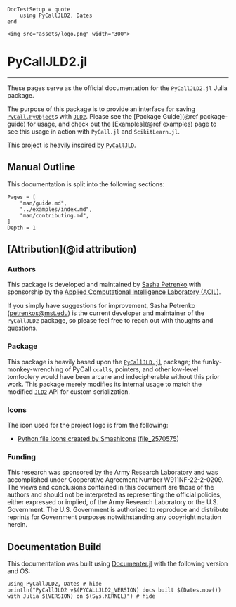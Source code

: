 ```@meta
DocTestSetup = quote
    using PyCallJLD2, Dates
end
```

```@raw html
<img src="assets/logo.png" width="300">
```

# PyCallJLD2.jl

---

These pages serve as the official documentation for the `PyCallJLD2.jl` Julia package.

The purpose of this package is to provide an interface for saving [`PyCall.PyObject`](https://github.com/JuliaPy/PyCall.jl)s with [`JLD2`](https://github.com/JuliaIO/JLD2.jl).
Please see the [Package Guide](@ref package-guide) for usage, and check out the [Examples](@ref examples) page to see this usage in action with `PyCall.jl` and `ScikitLearn.jl`.

This project is heavily inspired by [`PyCallJLD`](https://github.com/JuliaPy/PyCallJLD.jl).

## Manual Outline

This documentation is split into the following sections:

```@contents
Pages = [
    "man/guide.md",
    "../examples/index.md",
    "man/contributing.md",
]
Depth = 1
```

## [Attribution](@id attribution)

### Authors

This package is developed and maintained by [Sasha Petrenko](https://github.com/AP6YC) with sponsorship by the [Applied Computational Intelligence Laboratory (ACIL)](https://acil.mst.edu/).

If you simply have suggestions for improvement, Sasha Petrenko (<petrenkos@mst.edu>) is the current developer and maintainer of the `PyCallJLD2` package, so please feel free to reach out with thoughts and questions.

### Package

This package is heavily based upon the [`PyCallJLD.jl`](https://github.com/JuliaPy/PyCallJLD.jl) package; the funky-monkey-wrenching of PyCall `ccall`s, pointers, and other low-level tomfoolery would have been arcane and indecipherable without this prior work.
This package merely modifies its internal usage to match the modified [`JLD2`](https://github.com/JuliaIO/JLD2.jl) API for custom serialization.

### Icons

The icon used for the project logo is from the following:

- [Python file icons created by Smashicons](https://www.flaticon.com/free-icons/python-file) ([file_2570575](https://www.flaticon.com/free-icon/file_2570575))

### Funding

This research was sponsored by the Army Research Laboratory and was accomplished under Cooperative Agreement Number W911NF-22-2-0209.
The views and conclusions contained in this document are those of the authors and should not be interpreted as representing the official policies, either expressed or implied, of the Army Research Laboratory or the U.S. Government.
The U.S. Government is authorized to reproduce and distribute reprints for Government purposes notwithstanding any copyright notation herein.

## Documentation Build

This documentation was built using [Documenter.jl](https://github.com/JuliaDocs/Documenter.jl) with the following version and OS:

```@example
using PyCallJLD2, Dates # hide
println("PyCallJLD2 v$(PYCALLJLD2_VERSION) docs built $(Dates.now()) with Julia $(VERSION) on $(Sys.KERNEL)") # hide
```
